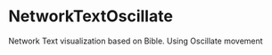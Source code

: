 NetworkTextOscillate
====================
Network Text visualization based on Bible. 
Using Oscillate movement 
